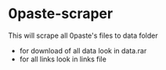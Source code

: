 # 0paste-scraper
This will scrape all 0paste's files to data folder

* for download of all data look in data.rar
* for all links look in links file
